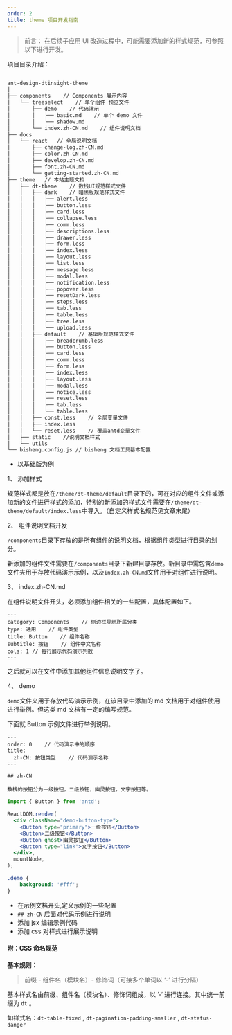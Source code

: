 ```yaml
---
order: 2
title: theme 项目开发指南
---
```


> 前言： 在后续子应用 UI 改造过程中，可能需要添加新的样式规范，可参照以下进行开发。

项目目录介绍：

```bash

ant-design-dtinsight-theme
│
├── components    // Components 展示内容
│   └── treeselect    // 单个组件 预览文件
│       ├── demo    // 代码演示
│       │   ├── basic.md    // 单个 demo 文件
│       │   └── shadow.md
│       └── index.zh-CN.md    // 组件说明文档
├── docs
│   └── react   // 全局说明文档
│       ├── change-log.zh-CN.md
│       ├── color.zh-CN.md
│       ├── develop.zh-CN.md
│       ├── font.zh-CN.md
│       └── getting-started.zh-CN.md
├── theme   // 本站主题文档
│   ├── dt-theme    // 数栈UI规范样式文件
│   │   ├── dark    // 暗黑版规范样式文件
│   │   │   ├── alert.less
│   │   │   ├── button.less
│   │   │   ├── card.less
│   │   │   ├── collapse.less
│   │   │   ├── comm.less
│   │   │   ├── descriptions.less
│   │   │   ├── drawer.less
│   │   │   ├── form.less
│   │   │   ├── index.less
│   │   │   ├── layout.less
│   │   │   ├── list.less
│   │   │   ├── message.less
│   │   │   ├── modal.less
│   │   │   ├── notification.less
│   │   │   ├── popover.less
│   │   │   ├── resetDark.less
│   │   │   ├── steps.less
│   │   │   ├── tab.less
│   │   │   ├── table.less
│   │   │   ├── tree.less
│   │   │   └── upload.less
│   │   ├── default    // 基础版规范样式文件
│   │   │   ├── breadcrumb.less
│   │   │   ├── button.less
│   │   │   ├── card.less
│   │   │   ├── comm.less
│   │   │   ├── form.less
│   │   │   ├── index.less
│   │   │   ├── layout.less
│   │   │   ├── modal.less
│   │   │   ├── notice.less
│   │   │   ├── reset.less
│   │   │   ├── tab.less
│   │   │   └── table.less
│   │   ├── const.less    // 全局变量文件
│   │   ├── index.less
│   │   └── reset.less    // 覆盖antd变量文件
│   ├── static    //说明文档样式
│   └── utils
└── bisheng.config.js // bisheng 文档工具基本配置

```

- 以基础版为例

1、 添加样式

规范样式都是放在`/theme/dt-theme/default`目录下的，可在对应的组件文件或添加新的文件进行样式的添加，特别的新添加的样式文件需要在`/theme/dt-theme/default/index.less`中导入。（自定义样式名规范见文章末尾）


2、 组件说明文档开发

`/components`目录下存放的是所有组件的说明文档，根据组件类型进行目录的划分。

新添加的组件文件需要在`/components`目录下新建目录存放。新目录中需包含`demo`文件夹用于存放代码演示示例，以及`index.zh-CN.md`文件用于对组件进行说明。

3、 index.zh-CN.md

在组件说明文件开头，必须添加组件相关的一些配置，具体配置如下。

```text
---
category: Components    // 侧边栏导航所属分类
type: 通用    // 组件类型
title: Button    // 组件名称
subtitle: 按钮    // 组件中文名称
cols: 1 // 每行展示代码演示列数
---
```

之后就可以在文件中添加其他组件信息说明文字了。

4、 demo

`demo`文件夹用于存放代码演示示例，在该目录中添加的 md 文档用于对组件使用进行举例。但这类 md 文档有一定的编写规范。

下面就 Button 示例文件进行举例说明。

```text
---
order: 0    // 代码演示中的顺序
title:
  zh-CN: 按钮类型    // 代码演示名称
---

## zh-CN

数栈的按钮分为一级按钮，二级按钮，幽灵按钮，文字按钮等。

```

```jsx
import { Button } from 'antd';

ReactDOM.render(
  <div className="demo-button-type">
    <Button type="primary">一级按钮</Button>
    <Button>二级按钮</Button>
    <Button ghost>幽灵按钮</Button>
    <Button type="link">文字按钮</Button>
  </div>,
  mountNode,
);
```

```css
.demo {
    background: '#fff';
}
```

- 在示例文档开头,定义示例的一些配置
- `## zh-CN` 后面对代码示例进行说明
- 添加 jsx 编辑示例代码
- 添加 css 对样式进行展示说明

#### 附：CSS 命名规范

**基本规则：**

> 前缀 - 组件名（模块名）- 修饰词（可接多个单词以 ‘-’ 进行分隔）

基本样式名由前缀、组件名（模块名）、修饰词组成，以 ’-‘ 进行连接。其中统一前缀为 `dt` 。

如样式名：`dt-table-fixed` , `dt-pagination-padding-smaller` , `dt-status-danger`

